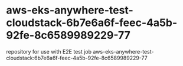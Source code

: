 # aws-eks-anywhere-test-cloudstack-6b7e6a6f-feec-4a5b-92fe-8c6589989229-77
repository for use with E2E test job aws-eks-anywhere-test-cloudstack:6b7e6a6f-feec-4a5b-92fe-8c6589989229-77
